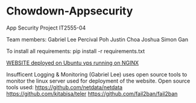 # Chowdown-Appsecurity
App Security Project IT2555-04

Team members:
Gabriel Lee
Percival Poh
Justin Choa
Joshua Simon Gan

To install all requirements:
pip install -r requirements.txt



[WEBSITE deployed on Ubuntu vps running on NGINX](https://www.chowdown1.store)

Insufficent Logging & Monitoring (Gabriel Lee) uses open source tools to monitor the linux server used for deployment of the website. Open source tools used:
https://github.com/netdata/netdata
https://github.com/kitabisa/teler 
https://github.com/fail2ban/fail2ban 